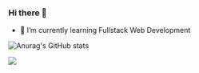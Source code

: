 ### Hi there 👋

- 🌱 I’m currently learning Fullstack Web Development

![Anurag's GitHub stats](https://github-readme-stats.vercel.app/api?username=kucengorenji&show_icons=true&theme=prussian)


<!--
**kucengorenji/kucengorenji** is a ✨ _special_ ✨ repository because its `README.md` (this file) appears on your GitHub profile.

Here are some ideas to get you started:

- 🔭 I’m currently working on ...
- 👯 I’m looking to collaborate on ...
- 🤔 I’m looking for help with ...
- 💬 Ask me about ...
- 📫 How to reach me: ...
- 😄 Pronouns: ...
- ⚡ Fun fact: ...
-->

![](https://komarev.com/ghpvc/?username=kucengorenji&color=green)
